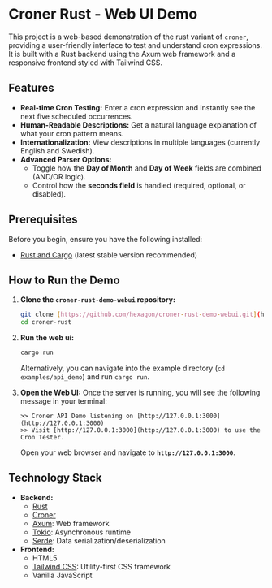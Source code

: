 # Croner Rust - Web UI Demo

This project is a web-based demonstration of the rust variant of `croner`, providing a user-friendly interface to test and understand cron expressions. It is built with a Rust backend using the Axum web framework and a responsive frontend styled with Tailwind CSS.

## Features

* **Real-time Cron Testing:** Enter a cron expression and instantly see the next five scheduled occurrences.
* **Human-Readable Descriptions:** Get a natural language explanation of what your cron pattern means.
* **Internationalization:** View descriptions in multiple languages (currently English and Swedish).
* **Advanced Parser Options:**
    * Toggle how the **Day of Month** and **Day of Week** fields are combined (AND/OR logic).
    * Control how the **seconds field** is handled (required, optional, or disabled).

## Prerequisites

Before you begin, ensure you have the following installed:
* [Rust and Cargo](https://www.rust-lang.org/tools/install) (latest stable version recommended)

## How to Run the Demo

1.  **Clone the `croner-rust-demo-webui` repository:**
    ```bash
    git clone [https://github.com/hexagon/croner-rust-demo-webui.git](https://github.com/hexagon/croner-rust-demo-webui.git)
    cd croner-rust
    ```

2.  **Run the web ui:**
    ```bash
    cargo run 
    ```
    Alternatively, you can navigate into the example directory (`cd examples/api_demo`) and run `cargo run`.

3.  **Open the Web UI:**
    Once the server is running, you will see the following message in your terminal:
    ```text
    >> Croner API Demo listening on [http://127.0.0.1:3000](http://127.0.0.1:3000)
    >> Visit [http://127.0.0.1:3000](http://127.0.0.1:3000) to use the Cron Tester.
    ```
    Open your web browser and navigate to **`http://127.0.0.1:3000`**.


## Technology Stack

* **Backend:**
    * [Rust](https://www.rust-lang.org/)
    * [Croner](https://crates.io/crates/croner)
    * [Axum](https://github.com/tokio-rs/axum): Web framework
    * [Tokio](https://tokio.rs/): Asynchronous runtime
    * [Serde](https://serde.rs/): Data serialization/deserialization
* **Frontend:**
    * HTML5
    * [Tailwind CSS](https://tailwindcss.com/): Utility-first CSS framework
    * Vanilla JavaScript
